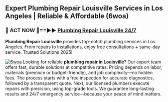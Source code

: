 ## Expert Plumbing Repair Louisville Services in Los Angeles | Reliable & Affordable (6woa)  

<h3>🚿 ACT NOW 🌟==►► <a href="https://tinyurl.com/2ne6vx2x" rel="nofollow">Plumbing Repair Louisville 24/7</a></h3>

**Plumbing Repair Louisville** provides top-notch plumbing services in Los Angeles. From repairs to installations, enjoy free consultations + same-day service. Trusted Solutions 2025!

[![6woa](https://i.imgur.com/4PFF4AK.jpeg)](https://tinyurl.com/2ne6vx2x)
Looking for reliable **plumbing repair in Louisville**? Our expert team offers fast, durable solutions at competitive rates. Pricing depends on labor, materials (premium or budget-friendly), and job complexity—no hidden fees. The process starts with a free inspection for accurate diagnostics, followed by a transparent quote. Next, our licensed plumbers execute repairs with precision, using top-grade tools. We guarantee long-lasting results and 24/7 emergency service—because your peace of mind matters.